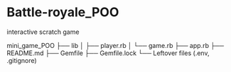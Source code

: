 # Battle-royale_POO
interactive scratch game





mini_game_POO
├── lib
│   ├── player.rb
│   └── game.rb
├── app.rb
├── README.md
├── Gemfile
├── Gemfile.lock
└── Leftover files (.env, .gitignore)
